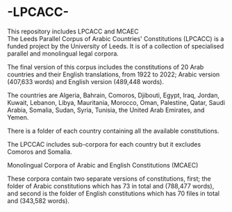 # -LPCACC-
This repository includes LPCACC and MCAEC  
The Leeds Parallel Corpus of Arabic Countries' Constitutions (LPCACC) is a funded project by the University of Leeds.  It is of a collection of specialised parallel and monolingual legal corpora.

The final version of this corpus includes the constitutions of 20 Arab countries and their English translations, from 1922 to 2022; Arabic version (407,633 words) and English version (489,448 words). 

The countries are Algeria, Bahrain, Comoros, Djibouti, Egypt, Iraq, Jordan, Kuwait, Lebanon, Libya, Mauritania, Morocco, Oman, Palestine, Qatar, Saudi Arabia, Somalia, Sudan, Syria, Tunisia, the United Arab Emirates, and Yemen. 

There is a folder of each country containing all the available constitutions. 

The LPCCAC includes sub-corpora for each country but it excludes Comoros and Somalia.

Monolingual Corpora of Arabic and English Constitutions (MCAEC)

These corpora contain two separate versions of constitutions, first; the folder of Arabic constitutions which has 73 in total and (788,477 words), and second is the folder of  English constitutions which has 70 files in total and (343,582 words).   
